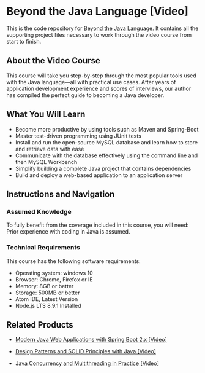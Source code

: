 # Beyond the Java Language [Video]
This is the code repository for [Beyond the Java Language](https://www.packtpub.com/programming/beyond-the-java-language-video). It contains all the supporting project files necessary to work through the video course from start to finish.
## About the Video Course
This course will take you step-by-step through the most popular tools used with the Java language—all with practical use cases. After years of application development experience and scores of interviews, our author has compiled the perfect guide to becoming a Java developer.			

<H2>What You Will Learn</H2>
<DIV class=book-info-will-learn-text>
<UL>
<LI>Become more productive by using tools such as Maven and Spring-Boot
<LI>Master test-driven programming using JUnit tests
<LI>Install and run the open-source MySQL database and learn how to store and retrieve data with ease
<LI>Communicate with the database effectively using the command line and then MySQL Workbench
<LI>Simplify building a complete Java project that contains dependencies
<LI>Build and deploy a web-based application to an application server	</LI></UL></DIV>

## Instructions and Navigation
### Assumed Knowledge
To fully benefit from the coverage included in this course, you will need:<br/>
Prior experience with coding in Java is assumed.

### Technical Requirements
This course has the following software requirements:<br/>
<UL><LI>Operating system: windows 10
<LI>Browser: Chrome, Firefox or IE
<LI>Memory:  8GB or better
<LI>Storage: 500MB or better
<LI>Atom IDE, Latest Version
<LI>Node.js LTS 8.9.1 Installed</LI></UL>

## Related Products
* [Modern Java Web Applications with Spring Boot 2.x [Video]](https://www.packtpub.com/programming/modern-java-web-applications-with-spring-boot-2-x-video)

* [Design Patterns and SOLID Principles with Java [Video]](https://www.packtpub.com/programming/design-patterns-and-solid-principles-with-java-video)

* [Java Concurrency and Multithreading in Practice [Video]](https://www.packtpub.com/application-development/java-concurrency-and-multithreading-practice-video)


